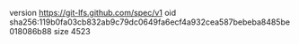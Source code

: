 version https://git-lfs.github.com/spec/v1
oid sha256:119b0fa03cb832ab9c79dc0649fa6ecf4a932cea587bebeba8485be018086b88
size 4523
